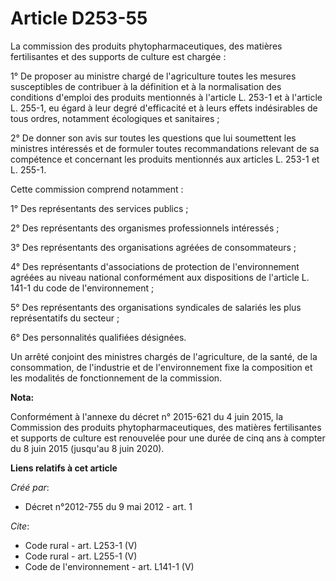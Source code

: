 # Article D253-55

La commission des produits phytopharmaceutiques, des matières fertilisantes et des supports de culture est chargée : 

1° De proposer au ministre chargé de l'agriculture toutes les mesures susceptibles de contribuer à la définition et à la
normalisation des conditions d'emploi des produits mentionnés à l'article L. 253-1 et à l'article L. 255-1, eu égard à leur
degré d'efficacité et à leurs effets indésirables de tous ordres, notamment écologiques et sanitaires ; 

2° De donner son avis sur toutes les questions que lui soumettent les ministres intéressés et de formuler toutes
recommandations relevant de sa compétence et concernant les produits mentionnés aux articles L. 253-1 et L. 255-1. 

Cette commission comprend notamment : 

1° Des représentants des services publics ; 

2° Des représentants des organismes professionnels intéressés ; 

3° Des représentants des organisations agréées de consommateurs ; 

4° Des représentants d'associations de protection de l'environnement agréées au niveau national conformément aux dispositions
de l'article L. 141-1 du code de l'environnement ; 

5° Des représentants des organisations syndicales de salariés les plus représentatifs du secteur ; 

6° Des personnalités qualifiées désignées. 

Un arrêté conjoint des ministres chargés de l'agriculture, de la santé, de la consommation, de l'industrie et de
l'environnement fixe la composition et les modalités de fonctionnement de la commission.

**Nota:**

Conformément à l'annexe du décret n° 2015-621 du 4 juin 2015, la Commission des produits phytopharmaceutiques, des matières
fertilisantes et supports de culture est renouvelée pour une durée de cinq ans à compter du 8 juin 2015 (jusqu'au 8 juin
2020).

**Liens relatifs à cet article**

_Créé par_:

  - Décret n°2012-755 du 9 mai 2012 - art. 1

_Cite_:

  - Code rural - art. L253-1 (V)
  - Code rural - art. L255-1 (V)
  - Code de l'environnement - art. L141-1 (V)
